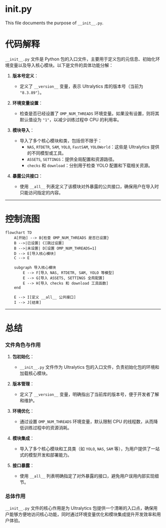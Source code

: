 # __init__.py

This file documents the purpose of `__init__.py`.


# 代码解释

`__init__.py` 文件是 Python 包的入口文件，主要用于定义包的元信息、初始化环境变量以及导入核心模块。以下是文件的具体功能分解：

1. **版本号定义**：
   - 定义了 `__version__` 变量，表示 Ultralytics 库的版本号（当前为 `"8.3.89"`）。

2. **环境变量设置**：
   - 检查是否已经设置了 `OMP_NUM_THREADS` 环境变量。如果没有设置，则将其默认值设为 `"1"`，以减少训练过程中 CPU 的利用率。

3. **模块导入**：
   - 导入了多个核心模块和类，包括但不限于：
     - `NAS`, `RTDETR`, `SAM`, `YOLO`, `FastSAM`, `YOLOWorld`：这些是 Ultralytics 提供的不同模型或工具。
     - `ASSETS`, `SETTINGS`：提供全局配置和资源路径。
     - `checks` 和 `download`：分别用于检查 YOLO 配置和下载相关资源。

4. **暴露公共接口**：
   - 使用 `__all__` 列表定义了该模块对外暴露的公共接口，确保用户在导入时只能访问指定的内容。

---

# 控制流图

```mermaid
flowchart TD
    A[开始] --> B{检查 OMP_NUM_THREADS 是否已设置}
    B -->|已设置| C[跳过设置]
    B -->|未设置| D[设置 OMP_NUM_THREADS=1]
    D --> E[导入核心模块]
    C --> E

    subgraph 导入核心模块
        E --> F[导入 NAS, RTDETR, SAM, YOLO 等模型]
        E --> G[导入 ASSETS, SETTINGS 全局配置]
        E --> H[导入 checks 和 download 工具函数]
    end

    E --> I[定义 __all__ 公共接口]
    I --> J[结束]
```

---

# 总结

### 文件角色与作用

1. **包初始化**：
   - `__init__.py` 文件作为 Ultralytics 包的入口文件，负责初始化包的环境和加载核心模块。

2. **版本管理**：
   - 定义了 `__version__` 变量，明确指出了当前库的版本号，便于开发者了解和维护。

3. **环境优化**：
   - 通过设置 `OMP_NUM_THREADS` 环境变量，默认限制 CPU 的线程数，从而降低训练过程中的资源消耗。

4. **模块集成**：
   - 导入了多个核心模块和工具类（如 `YOLO`, `NAS`, `SAM` 等），为用户提供了一站式的模型开发和部署能力。

5. **接口暴露**：
   - 使用 `__all__` 列表明确指定了对外暴露的接口，避免用户误用内部实现细节。

### 总体作用

`__init__.py` 文件的核心作用是为 Ultralytics 包提供一个清晰的入口点，确保用户能够方便地访问核心功能，同时通过环境变量优化和模块集成提升开发效率和用户体验。